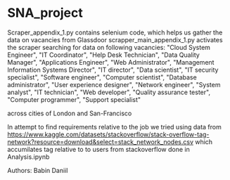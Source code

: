 # SNA_project

Scraper_appendix_1.py contains selenium code, which helps us gather the data on vacancies from Glassdoor
scrapper_main_appendix_1.py activates the scraper searching for data on following vacancies:
"Cloud System Engineer", "IT Coordinator", "Help Desk Technician",
                     "Data Quality Manager", "Applications Engineer", "Web Administrator",
                     "Management Information Systems Director", "IT director", "Data scientist",
                     "IT security specialist", "Software engineer", "Computer scientist",
                     "Database administrator", "User experience designer",  "Network engineer",
                     "System analyst", "IT technician", "Web developer", "Quality assurance tester",
                     "Computer programmer", "Support specialist"
                     
across cities of London and San-Francisco

In attempt to find requirements relative to the job we tried using data from https://www.kaggle.com/datasets/stackoverflow/stack-overflow-tag-network?resource=download&select=stack_network_nodes.csv
which accumilates tag relative to to users from stackoverflow done in Analysis.ipynb

Authors: Babin Daniil
